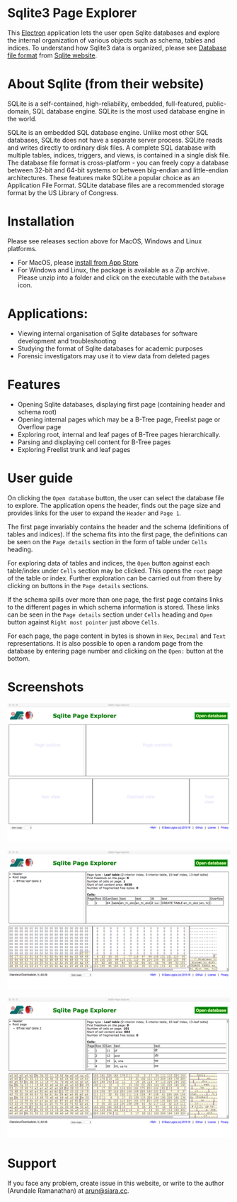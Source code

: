 # Sqlite3 Page Explorer

This [Electron](https://github.com/electron/electron) application lets the user open Sqlite databases and explore the internal organization of various objects such as schema, tables and indices.  To understand how Sqlite3 data is organized, please see [Database file format](https://www.sqlite.org/fileformat.html) from [Sqlite website](https://www.sqlite.org).

# About Sqlite (from their website)

SQLite is a self-contained, high-reliability, embedded, full-featured, public-domain, SQL database engine. SQLite is the most used database engine in the world.

SQLite is an embedded SQL database engine. Unlike most other SQL databases, SQLite does not have a separate server process. SQLite reads and writes directly to ordinary disk files. A complete SQL database with multiple tables, indices, triggers, and views, is contained in a single disk file. The database file format is cross-platform - you can freely copy a database between 32-bit and 64-bit systems or between big-endian and little-endian architectures. These features make SQLite a popular choice as an Application File Format. SQLite database files are a recommended storage format by the US Library of Congress.

# Installation

Please see releases section above for MacOS, Windows and Linux platforms.

- For MacOS, please [install from App Store](https://itunes.apple.com/us/app/sqlite-page-explorer/id1444019689?ls=1&mt=12)
- For Windows and Linux, the package is available as a Zip archive. Please unzip into a folder and click on the executable with the `Database` icon.

# Applications:

- Viewing internal organisation of Sqlite databases for software development and troubleshooting
- Studying the format of Sqlite databases for academic purposes
- Forensic investigators may use it to view data from deleted pages

# Features

- Opening Sqlite databases, displaying first page (containing header and schema root)
- Opening internal pages which may be a B-Tree page, Freelist page or Overflow page
- Exploring root, internal and leaf pages of B-Tree pages hierarchically.
- Parsing and displaying cell content for B-Tree pages
- Exploring Freelist trunk and leaf pages

# User guide

On clicking the `Open database` button, the user can select the database file to explore.  The application opens the header, finds out the page size and provides links for the user to expand the `Header` and `Page 1`.

The first page invariably contains the header and the schema (definitions of tables and indices).  If the schema fits into the first page, the definitions can be seen on the `Page details` section in the form of table under `Cells` heading.

For exploring data of tables and indices, the `Open` button against each table/index under `Cells` section may be clicked. This opens the `root` page of the table or index. Further exploration can be carried out from there by clicking on buttons in the `Page details` sections.

If the schema spills over more than one page, the first page contains links to the different pages in which schema information is stored. These links can be seen in the `Page details` section under `Cells` heading and `Open` button against `Right most pointer` just above `Cells`.

For each page, the page content in bytes is shown in `Hex`, `Decimal` and `Text` representations.  It is also possible to open a random page from the database by entering page number and clicking on the `Open:` button at the bottom.

# Screenshots

![First page](scrshot0.png?raw=true)

![Schema page](scrshot1.png?raw=true)

![Table root page](scrshot2.png?raw=true)

# Support

If you face any problem, create issue in this website, or write to the author (Arundale Ramanathan) at arun@siara.cc.
